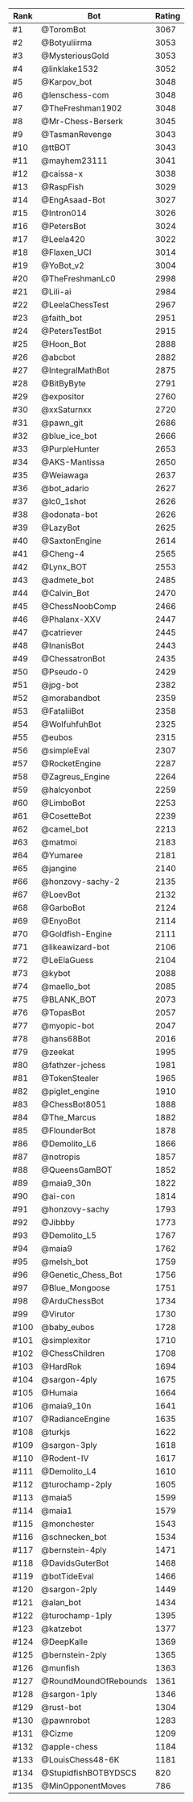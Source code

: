 Rank|Bot|Rating
---|---|---
#1|@ToromBot|3067
#2|@Botyuliirma|3053
#3|@MysteriousGold|3053
#4|@linklake1532|3052
#5|@Karpov_bot|3048
#6|@lenschess-com|3048
#7|@TheFreshman1902|3048
#8|@Mr-Chess-Berserk|3045
#9|@TasmanRevenge|3043
#10|@ttBOT|3043
#11|@mayhem23111|3041
#12|@caissa-x|3038
#13|@RaspFish|3029
#14|@EngAsaad-Bot|3027
#15|@Intron014|3026
#16|@PetersBot|3024
#17|@Leela420|3022
#18|@Flaxen_UCI|3014
#19|@YoBot_v2|3004
#20|@TheFreshmanLc0|2998
#21|@Lili-ai|2984
#22|@LeelaChessTest|2967
#23|@faith_bot|2951
#24|@PetersTestBot|2915
#25|@Hoon_Bot|2888
#26|@abcbot|2882
#27|@IntegralMathBot|2875
#28|@BitByByte|2791
#29|@expositor|2760
#30|@xxSaturnxx|2720
#31|@pawn_git|2686
#32|@blue_ice_bot|2666
#33|@PurpleHunter|2653
#34|@AKS-Mantissa|2650
#35|@Weiawaga|2637
#36|@bot_adario|2627
#37|@lc0_1shot|2626
#38|@odonata-bot|2626
#39|@LazyBot|2625
#40|@SaxtonEngine|2614
#41|@Cheng-4|2565
#42|@Lynx_BOT|2553
#43|@admete_bot|2485
#44|@Calvin_Bot|2470
#45|@ChessNoobComp|2466
#46|@Phalanx-XXV|2447
#47|@catriever|2445
#48|@InanisBot|2443
#49|@ChessatronBot|2435
#50|@Pseudo-0|2429
#51|@jpg-bot|2382
#52|@morabandbot|2359
#53|@FataliiBot|2358
#54|@WolfuhfuhBot|2325
#55|@eubos|2315
#56|@simpleEval|2307
#57|@RocketEngine|2287
#58|@Zagreus_Engine|2264
#59|@halcyonbot|2259
#60|@LimboBot|2253
#61|@CosetteBot|2239
#62|@camel_bot|2213
#63|@matmoi|2183
#64|@Yumaree|2181
#65|@jangine|2140
#66|@honzovy-sachy-2|2135
#67|@LoevBot|2132
#68|@GarboBot|2124
#69|@EnyoBot|2114
#70|@Goldfish-Engine|2111
#71|@likeawizard-bot|2106
#72|@LeElaGuess|2104
#73|@kybot|2088
#74|@maello_bot|2085
#75|@BLANK_BOT|2073
#76|@TopasBot|2057
#77|@myopic-bot|2047
#78|@hans68Bot|2016
#79|@zeekat|1995
#80|@fathzer-jchess|1981
#81|@TokenStealer|1965
#82|@piglet_engine|1910
#83|@ChessBot8051|1888
#84|@The_Marcus|1882
#85|@FlounderBot|1878
#86|@Demolito_L6|1866
#87|@notropis|1857
#88|@QueensGamBOT|1852
#89|@maia9_30n|1822
#90|@ai-con|1814
#91|@honzovy-sachy|1793
#92|@Jibbby|1773
#93|@Demolito_L5|1767
#94|@maia9|1762
#95|@melsh_bot|1759
#96|@Genetic_Chess_Bot|1756
#97|@Blue_Mongoose|1751
#98|@ArduChessBot|1734
#99|@Virutor|1730
#100|@baby_eubos|1728
#101|@simplexitor|1710
#102|@ChessChildren|1708
#103|@HardRok|1694
#104|@sargon-4ply|1675
#105|@Humaia|1664
#106|@maia9_10n|1641
#107|@RadianceEngine|1635
#108|@turkjs|1622
#109|@sargon-3ply|1618
#110|@Rodent-IV|1617
#111|@Demolito_L4|1610
#112|@turochamp-2ply|1605
#113|@maia5|1599
#114|@maia1|1579
#115|@monchester|1543
#116|@schnecken_bot|1534
#117|@bernstein-4ply|1471
#118|@DavidsGuterBot|1468
#119|@botTideEval|1466
#120|@sargon-2ply|1449
#121|@alan_bot|1434
#122|@turochamp-1ply|1395
#123|@katzebot|1377
#124|@DeepKalle|1369
#125|@bernstein-2ply|1365
#126|@munfish|1363
#127|@RoundMoundOfRebounds|1361
#128|@sargon-1ply|1346
#129|@rust-bot|1304
#130|@pawnrobot|1283
#131|@Cizme|1209
#132|@apple-chess|1184
#133|@LouisChess48-6K|1181
#134|@StupidfishBOTBYDSCS|820
#135|@MinOpponentMoves|786
